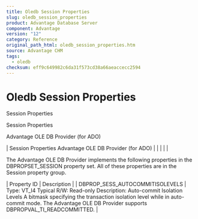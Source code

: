 ```yaml
---
title: Oledb Session Properties
slug: oledb_session_properties
product: Advantage Database Server
component: Advantage
version: "12"
category: Reference
original_path_html: oledb_session_properties.htm
source: Advantage CHM
tags:
  - oledb
checksum: eff9c649982c6da31f573cd38a66aeaccecc2594
---
```


# Oledb Session Properties

Session Properties

Session Properties

Advantage OLE DB Provider (for ADO)

| Session Properties  Advantage OLE DB Provider (for ADO) |  |  |  |  |

The Advantage OLE DB Provider implements the following properties in the DBPROPSET\_SESSION property set. All of these properties are in the Session property group.

| Property ID | Description |
| DBPROP\_SESS\_AUTOCOMMITISOLEVELS | Type: VT\_I4  Typical R/W: Read-only  Description: Auto-commit Isolation Levels  A bitmask specifying the transaction isolation level while in auto-commit mode. The Advantage OLE DB Provider supports DBPROPVAL\_TI\_READCOMMITTED. |
